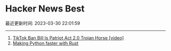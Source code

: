 # Hacker News Best

最近更新时间: 2023-03-30 22:01:59

--- 
1. [TikTok Ban Bill Is Patriot Act 2.0 Trojan Horse [video]](https://www.youtube.com/watch?v=FWQGA_n5Z4M) 
2. [Making Python faster with Rust](https://ohadravid.github.io/posts/2023-03-rusty-python/) 
